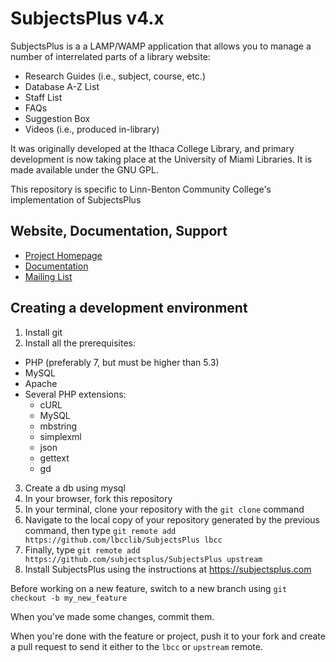 # SubjectsPlus v4.x

SubjectsPlus is a a LAMP/WAMP application that allows you to manage a number of interrelated parts of a library website:

* Research Guides (i.e., subject, course, etc.)
* Database A-Z List
* Staff List
* FAQs
* Suggestion Box
* Videos (i.e., produced in-library)

It was originally developed at the Ithaca College Library, and primary development is now taking place at the University of Miami Libraries.
It is made available under the GNU GPL.

This repository is specific to Linn-Benton Community College's implementation of SubjectsPlus

## Website, Documentation, Support

* [Project Homepage](http://www.subjectsplus.com/)
* [Documentation](http://www.subjectsplus.com/wiki)
* [Mailing List](http://groups.google.com/group/subjectsplus)

## Creating a development environment

1. Install git
2. Install all the prerequisites:
  * PHP (preferably 7, but must be higher than 5.3)
  * MySQL
  * Apache
  * Several PHP extensions:
    * cURL
    * MySQL
    * mbstring
    * simplexml
    * json
    * gettext
    * gd
3. Create a db using mysql
4. In your browser, fork this repository
5. In your terminal, clone your repository with the `git clone` command
6. Navigate to the local copy of your repository generated by the previous command, then type `git remote add https://github.com/lbcclib/SubjectsPlus lbcc`
7. Finally, type `git remote add https://github.com/subjectsplus/SubjectsPlus upstream`
8. Install SubjectsPlus using the instructions at https://subjectsplus.com

Before working on a new feature, switch to a new branch using `git checkout -b my_new_feature`

When you've made some changes, commit them.

When you're done with the feature or project, push it to your fork and create a pull request to send it either to the `lbcc` or `upstream` remote.

